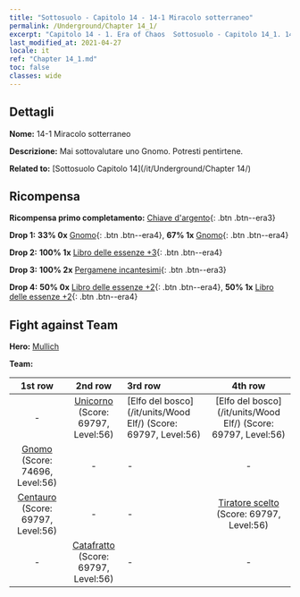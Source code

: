 ```yaml
---
title: "Sottosuolo - Capitolo 14 - 14-1 Miracolo sotterraneo"
permalink: /Underground/Chapter 14_1/
excerpt: "Capitolo 14 - 1. Era of Chaos  Sottosuolo - Capitolo 14_1. 14-1 Miracolo sotterraneo"
last_modified_at: 2021-04-27
locale: it
ref: "Chapter 14_1.md"
toc: false
classes: wide
---
```


## Dettagli

 **Nome:** 14-1 Miracolo sotterraneo

 **Descrizione:** Mai sottovalutare uno Gnomo. Potresti pentirtene.

 **Related to:** [Sottosuolo Capitolo 14](/it/Underground/Chapter 14/)

## Ricompensa

 **Ricompensa primo completamento:** [Chiave d'argento](/ItemsIT/con_693/){: .btn .btn--era3}

 **Drop 1:** **33% 0x** [Gnomo](/ItemsIT/unt_200/){: .btn .btn--era4}, **67% 1x** [Gnomo](/ItemsIT/unt_200/){: .btn .btn--era4}

 **Drop 2:** **100% 1x** [Libro delle essenze +3](/ItemsIT/mat_60/){: .btn .btn--era4}

 **Drop 3:** **100% 2x** [Pergamene incantesimi](/ItemsIT/con_694/){: .btn .btn--era3}

 **Drop 4:** **50% 0x** [Libro delle essenze +2](/ItemsIT/mat_53/){: .btn .btn--era4}, **50% 1x** [Libro delle essenze +2](/ItemsIT/mat_53/){: .btn .btn--era4}


## Fight against Team
 **Hero:** [Mullich](/it/heroes/Mullich/)

 **Team:**


  | 1st row | 2nd row | 3rd row | 4th row |
  |:----:|:----:|:----|:----:|
  | - | [Unicorno](/it/units/Unicorn/) (Score: 69797, Level:56)  | [Elfo del bosco](/it/units/Wood Elf/) (Score: 69797, Level:56)  | [Elfo del bosco](/it/units/Wood Elf/) (Score: 69797, Level:56)  |
  | [Gnomo](/it/units/Dwarf/) (Score: 74696, Level:56)  | - | - | - |
  | [Centauro](/it/units/Centaur/) (Score: 69797, Level:56)  | - | - | [Tiratore scelto](/it/units/Marksman/) (Score: 69797, Level:56)  |
  | - | [Catafratto](/it/units/Cavalier/) (Score: 69797, Level:56)  | - | - |


